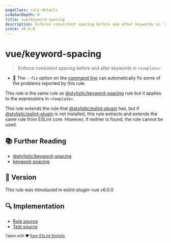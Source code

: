 ```yaml
---
pageClass: rule-details
sidebarDepth: 0
title: vue/keyword-spacing
description: Enforce consistent spacing before and after keywords in `<template>`
since: v6.0.0
---
```


# vue/keyword-spacing

> Enforce consistent spacing before and after keywords in `<template>`

- :wrench: The `--fix` option on the [command line](https://eslint.org/docs/user-guide/command-line-interface#fix-problems) can automatically fix some of the problems reported by this rule.

This rule is the same rule as [@stylistic/keyword-spacing] rule but it applies to the expressions in `<template>`.

This rule extends the rule that [@stylistic/eslint-plugin] has, but if [@stylistic/eslint-plugin] is not installed, this rule extracts and extends the same rule from ESLint core.
However, if neither is found, the rule cannot be used.

[@stylistic/eslint-plugin]: https://eslint.style/packages/default

## :books: Further Reading

- [@stylistic/keyword-spacing]
- [keyword-spacing]

[@stylistic/keyword-spacing]: https://eslint.style/rules/keyword-spacing
[keyword-spacing]: https://eslint.org/docs/rules/keyword-spacing

## :rocket: Version

This rule was introduced in eslint-plugin-vue v6.0.0

## :mag: Implementation

- [Rule source](https://github.com/vuejs/eslint-plugin-vue/blob/master/lib/rules/keyword-spacing.js)
- [Test source](https://github.com/vuejs/eslint-plugin-vue/blob/master/tests/lib/rules/keyword-spacing.js)

<sup>Taken with ❤️ [from ESLint Stylistic](https://eslint.style/rules/keyword-spacing)</sup>
